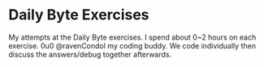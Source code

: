 # Daily Byte Exercises
My attempts at the Daily Byte exercises. I spend about 0~2 hours on each exercise. 0u0
@ravenCondol my coding buddy. We code individually then discuss the answers/debug together afterwards.